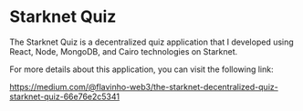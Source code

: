 # Starknet Quiz

The Starknet Quiz is a decentralized quiz application that I developed using React, Node, MongoDB, and Cairo technologies on Starknet.

For more details about this application, you can visit the following link:

https://medium.com/@flavinho-web3/the-starknet-decentralized-quiz-starknet-quiz-66e76e2c5341

